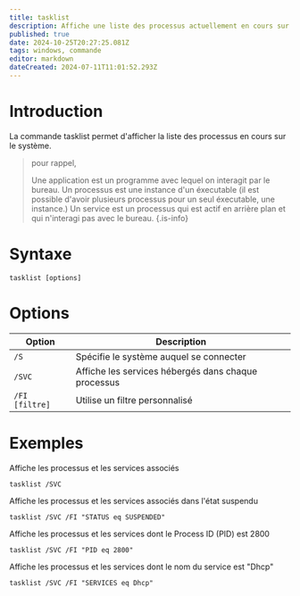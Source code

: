 ```yaml
---
title: tasklist
description: Affiche une liste des processus actuellement en cours sur un ordinateur local ou un ordinateur distant
published: true
date: 2024-10-25T20:27:25.081Z
tags: windows, commande
editor: markdown
dateCreated: 2024-07-11T11:01:52.293Z
---
```


# Introduction

La commande tasklist permet d'afficher la liste des processus en cours sur le système.

> pour rappel,
>
> Une application est un programme avec lequel on interagit par le bureau.
> Un processus est une instance d'un éxecutable (il est possible d'avoir plusieurs processus pour un seul éxecutable, une instance.)
> Un service est un processus qui est actif en arrière plan et qui n'interagi pas avec le bureau.
> {.is-info}

# Syntaxe

`tasklist [options]`

# Options

| Option         | Description                                         |
| -------------- | --------------------------------------------------- |
| `/S`           | Spécifie le système auquel se connecter             |
| `/SVC`         | Affiche les services hébergés dans chaque processus |
| `/FI [filtre]` | Utilise un filtre personnalisé                      |

# Exemples

Affiche les processus et les services associés

`tasklist /SVC`

Affiche les processus et les services associés dans l'état suspendu

`tasklist /SVC /FI "STATUS eq SUSPENDED"`

Affiche les processus et les services dont le Process ID (PID) est 2800

`tasklist /SVC /FI "PID eq 2800"`

Affiche les processus et les services dont le nom du service est "Dhcp"

`tasklist /SVC /FI "SERVICES eq Dhcp"`
